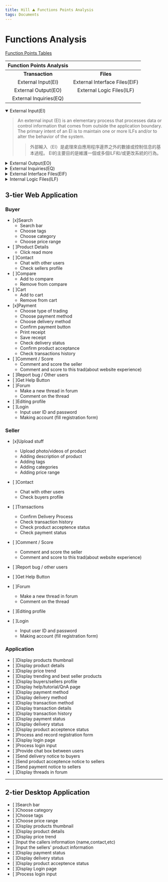 ```yaml
---
title: Hill ⛰️ Functions Points Analysis
tags: Documents
---
```

# Functions Analysis

[Function Points Tables](/9b9Jw1NFS9aE800en7HhKw)

| Function Points Analysis | |
| :--------------------: | :---------------------------: |
| **Transaction**       | **Files**                     |
| External Input(EI)     | External Interface Files(EIF) |
| External Output(EO)    | External Logic Files(ILF)     |
| External Inquiries(EQ) |                               |

<details open>
<summary>External Input(EI)</summary>

> An external input (EI) is an elementary process that processes data or control information that comes from outside the application boundary. The primary intent of an EI is to maintain one or more ILFs and/or to alter the behavior of the system. 
>> 外部輸入（EI）是處理來自應用程序邊界之外的數據或控制信息的基本過程。 EI的主要目的是維護一個或多個ILF和/或更改系統的行為。

</details>

<details>
<summary>External Output(EO)</summary>

> An external output (EO) is an elementary process that sends data or control information outside the application boundary. The primary intent of an external output is to present information to a user through processing logic other than, or in addition to, the retrieval of data or control information . The processing logic must contain at least one mathematical formula or calculation, create derived data maintain one or more ILFs or alter the behavior of the system. 
>> 外部輸出（EO）是在應用程序邊界之外發送數據或控制信息的基本過程。外部輸出的主要目的是通過除數據或控制信息的檢索之外或之外的處理邏輯，向用戶呈現信息。處理邏輯必須包含至少一個數學公式或計算，創建派生數據以維護一個或多個ILF或更改系統的行為。
</details>

<details>
<summary>External Inquiries(EQ)</summary>

> An external inquiry (EQ) is an elementary process that sends data or control information outside the application boundary. The primary intent of an external inquiry is to present information to a user through the retrieval of data or control information from an ILF of EIF. The processing logic contains no mathematical formulas or calculations, and creates no derived data. No ILF is maintained during the processing, nor is the behavior of the system altered.
>> 外部查詢（EQ）是一個基本過程，它在應用程序邊界之外發送數據或控制信息。外部查詢的主要目的是通過從EIF的ILF檢索數據或控制信息向用戶呈現信息。處理邏輯不包含數學公式或計算，也不創建任何派生數據。在處理期間不維護ILF，也不會更改系統的行為。
</details>

<details>
<summary>External Interface Files(EIF)</summary>

> An external interface file (EIF) is a user identifiable group of logically related data or control information referenced by the application, but maintained within the boundary of another application. The primary intent of an EIF is to hold data referenced through one or more elementary processes within the boundary of the application counted. This means an EIF counted for an application must be in an ILF in another application.
> >外部接口文件（EIF）是用戶可識別的一組邏輯相關數據或應用程序引用的控制信息，但保持在另一個應用程序的邊界內。 EIF的主要目的是將通過一個或多個基本過程引用的數據保存在所計數的應用程序範圍內。這意味著為一個應用計算的EIF必須在另一個應用的ILF中。
</details>

<details>
<summary>Internal Logic Files(ILF)</summary>

> An ILF is a user-identifiable group of logically related data or control information maintained within the boundary of the application. The primary intent of an ILF is to hold data maintained through one or more elementary processes of the application being counted.
> >ILF是在應用程序範圍內維護的用戶可識別的邏輯相關數據或控制信息組。 ILF的主要目的是保存通過計數的應用程序的一個或多個基本過程維護的數據。
</details>

## 3-tier Web Application
### Buyer
  - [x]Search
    - Search bar
    - Choose tags
    - Choose category
    - Choose price range
  - [ ]Product Details
    - Click read more
  - [ ]Contact
    - Chat with other  users
    - Check sellers profile
  - [ ]Compare
    - Add to compare
    - Remove from compare
  - [ ]Cart
    - Add to cart
    - Remove from cart
  - [x]Payment
    - Choose type of trading
    - Choose payment method
    - Choose delivery method
    - Confirm payment button
    - Print receipt
    - Save receipt
    - Check delivery status
    - Confirm product acceptance
    - Check transactions history
  - [ ]Comment / Score
    - Comment and score the seller
    - Comment and score to this trad(about website experience)
  - [ ]Report bug / Other users
  - [ ]Get Help Button
  - [ ]Forum
    - Make a new thread in forum
    - Comment on the thread 
  - [ ]Editing profile
  - [ ]Login
    - Input user ID and password
    - Making account (fill registration form)

  
### Seller
   
  - [x]Upload stuff
    - Upload photo/videos of product
    - Adding description of product
    - Adding tags
    - Adding categories
    - Adding price range
    
  - [ ]Contact
    - Chat with other users
    - Check buyers profile
    
  - [ ]Transactions
    - Confirm Delivery Process
    - Check transaction history
    - Check product acceptence status
    - Check payment status
    
  - [ ]Comment / Score
    - Comment and score the seller
    - Comment and score to this trad(about website experience)
  - [ ]Report bug / other users
  - [ ]Get Help Button
  - [ ]Forum
    - Make a new thread in forum
    - Comment on the thread 
  - [ ]Editing profile
  - [ ]Login
    - Input user ID and password
    - Making account (fill registration form)

### Application

  - [ ]Display products thumbnail
  - [ ]Display product details
  - [ ]Display price trend
  - [ ]Display trending and best seller products
  - [ ]Display buyers/sellers profile
  - [ ]Display help/tutorial/QnA page
  - [ ]Display payment method
  - [ ]Display delivery method
  - [ ]Display transaction method
  - [ ]Display transaction details
  - [ ]Display transaction history
  - [ ]Display payment status
  - [ ]Display delivery status
  - [ ]Display product acceptence status
  - [ ]Process and record registration form
  - [ ]Display login page
  - [ ]Process login input
  - [ ]Provide chat box between users
  - [ ]Send delivery notice to buyers
  - [ ]Send product acceptence notice to sellers
  - [ ]Send payment notice to sellers
  - [ ]Display threads in forum

---

## 2-tier Desktop Application
  - [ ]Search bar
  - [ ]Choose category
  - [ ]Choose tags
  - [ ]Choose price range
  - [ ]Display products thumbnail
  - [ ]Display product details
  - [ ]Display price trend
  - [ ]Input the callers information (name,contact,etc)
  - [ ]Input the sellers' product information
  - [ ]Display payment status
  - [ ]Display delivery status
  - [ ]Display product acceptence status
  - [ ]Display Login page
  - [ ]Process login input